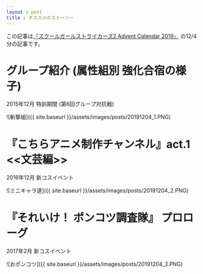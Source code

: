 ```yaml
---
layout : post
title : オススメのストーリー
---
```


この記事は[『スクールガールストライカーズ2 Advent Calendar 2019』](https://adventar.org/calendars/4503) の12/4分の記事です。

# グループ紹介 (属性組別 強化合宿の様子) 
2015年12月 特訓期間 (第6回グループ対抗戦)

![斬撃組]({{ site.baseurl }}/assets/images/posts/20191204_1.PNG)

# 『こちらアニメ制作チャンネル』act.1 <<文芸編>>
2016年12月 新コスイベント

![ミニキャラ達]({{ site.baseurl }}/assets/images/posts/20191204_2.PNG)

# 『それいけ！ ポンコツ調査隊』 プロローグ
2017年2月 新コスイベント

![おポンコツ]({{ site.baseurl }}/assets/images/posts/20191204_3.PNG)